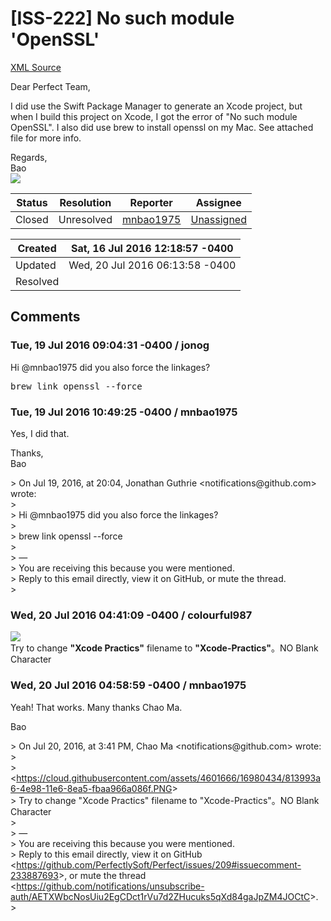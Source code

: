 # [ISS-222] No such module 'OpenSSL'

[XML Source](./xml/ISS-222.xml)
<p><p>Dear Perfect Team,</p>

<p>I did use the Swift Package Manager to generate an Xcode project, but when I build this project on Xcode, I got the error of "No such module OpenSSL". I also did use brew to install openssl on my Mac. See attached file for more info.</p>

<p>Regards,<br/>
Bao<br/>
<span class="image-wrap" style=""><img src="https://cloud.githubusercontent.com/assets/4511577/16895850/a54d6956-4bab-11e6-8868-d5c2e818c337.png" style="border: 0px solid black" /></span></p></p>





Status|Resolution|Reporter|Assignee
------|----------|--------|--------
Closed|Unresolved|[mnbao1975](mnbao1975)|[Unassigned]($-1)





Created|Sat, 16 Jul 2016 12:18:57 -0400
-------|--------------
Updated|Wed, 20 Jul 2016 06:13:58 -0400
Resolved|


## Comments




### Tue, 19 Jul 2016 09:04:31 -0400 / jonog 

<p><p>Hi @mnbao1975 did you also force the linkages?</p>

<p><tt>brew link openssl --force</tt></p></p>


### Tue, 19 Jul 2016 10:49:25 -0400 / mnbao1975 

<p><p>Yes, I did that. </p>


<p>Thanks,<br/>
Bao</p>

<p>&gt; On Jul 19, 2016, at 20:04, Jonathan Guthrie &lt;notifications@github.com&gt; wrote:<br/>
&gt; <br/>
&gt; Hi @mnbao1975 did you also force the linkages?<br/>
&gt; <br/>
&gt; brew link openssl --force<br/>
&gt; <br/>
&gt; —<br/>
&gt; You are receiving this because you were mentioned.<br/>
&gt; Reply to this email directly, view it on GitHub, or mute the thread.<br/>
&gt; </p></p>


### Wed, 20 Jul 2016 04:41:09 -0400 / colourful987 

<p><p><span class="image-wrap" style=""><img src="https://cloud.githubusercontent.com/assets/4601666/16980434/813993a6-4e98-11e6-8ea5-fbaa966a086f.PNG" style="border: 0px solid black" /></span><br/>
Try to change <b>"Xcode Practics"</b>  filename to <b>"Xcode-Practics"</b>。NO Blank Character </p></p>


### Wed, 20 Jul 2016 04:58:59 -0400 / mnbao1975 

<p><p>Yeah! That works. Many thanks Chao Ma.</p>

<p>Bao</p>


<p>&gt; On Jul 20, 2016, at 3:41 PM, Chao Ma &lt;notifications@github.com&gt; wrote:<br/>
&gt; <br/>
&gt;  &lt;<a href="https://cloud.githubusercontent.com/assets/4601666/16980434/813993a6-4e98-11e6-8ea5-fbaa966a086f.PNG" class="external-link" rel="nofollow">https://cloud.githubusercontent.com/assets/4601666/16980434/813993a6-4e98-11e6-8ea5-fbaa966a086f.PNG</a>&gt;<br/>
&gt; Try to change "Xcode Practics" filename to "Xcode-Practics"。NO Blank Character<br/>
&gt; <br/>
&gt; —<br/>
&gt; You are receiving this because you were mentioned.<br/>
&gt; Reply to this email directly, view it on GitHub &lt;<a href="https://github.com/PerfectlySoft/Perfect/issues/209#issuecomment-233887693" class="external-link" rel="nofollow">https://github.com/PerfectlySoft/Perfect/issues/209#issuecomment-233887693</a>&gt;, or mute the thread &lt;<a href="https://github.com/notifications/unsubscribe-auth/AETXWbcNosUiu2EgCDct1rVu7d2ZHucuks5qXd84gaJpZM4JOCtC" class="external-link" rel="nofollow">https://github.com/notifications/unsubscribe-auth/AETXWbcNosUiu2EgCDct1rVu7d2ZHucuks5qXd84gaJpZM4JOCtC</a>&gt;.<br/>
&gt; </p>
</p>


